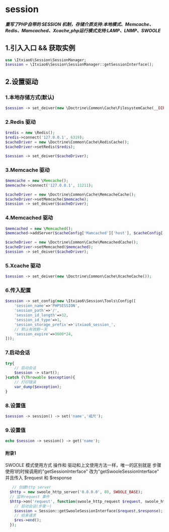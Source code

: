 # session
##### 重写了PHP自带的 SESSION 机制，存储介质支持:本地模式、Memcache、Redis、Mamcached、Xcache,php运行模式支持:LAMP、LNMP、SWOOLE
## 1.引入入口 && 获取实例
```php
use \Itxiao6\Session\SessionManager;
$session = \Itxiao6\Session\SessionManager::getSessionInterface();
```
## 2.设置驱动
### 1.本地存储方式(默认)
```php
$session -> set_deiver(new \Doctrine\Common\Cache\FilesystemCache(__DIR__.DIRECTORY_SEPARATOR.'tmp'.DIRECTORY_SEPARATOR));
```
### 2.Redis 驱动
```php
$redis = new \Redis();
$redis->connect('127.0.0.1', 6319);
$cacheDriver = new \Doctrine\Common\Cache\RedisCache();
$cacheDriver->setRedis($redis);

$session -> set_deiver($cacheDriver);
```
### 3.Memcache 驱动
```php
$memcache = new \Memcache();
$memcache->connect('127.0.0.1', 11211);

$cacheDriver = new \Doctrine\Common\Cache\MemcacheCache();
$cacheDriver->setMemcache($memcache);
$session -> set_deiver($cacheDriver);
```
### 4.Memcached 驱动
```php
$memcached = new \Memcached();
$memcached->addServer($cacheConfig['Mamcached']['host'], $cacheConfig['Mamcached']['port']);

$cacheDriver = new \Doctrine\Common\Cache\MemcachedCache();
$cacheDriver->setMemcached($memcached);
$session -> set_deiver($cacheDriver);
```
### 5.Xcache 驱动
```php
$session -> set_deiver(new \Doctrine\Common\Cache\XcacheCache());
```
### 6.传入配置
```php
$session -> set_config(new \Itxiao6\Session\Tools\Config([
    'session_name'=>'PHPSESSION',
    'session_path'=>'/',
    'session_id_length'=>32,
    'session_id_type'=>1,
    'session_storage_prefix'=>'itxiao6_session_',
    // 默认有效期一天
    'session_expire'=>3600*24,
]));
```
### 7.启动会话
```php
try{
    // 启动会话
    $session -> start();
}catch (\Throwable $exception){
    // 打印错误
    var_dump($exception);
}
```
### 8.设置值
```php
$session -> session() -> set('name','戒尺');
```
### 9.设置值
```php
echo $session -> session() -> get('name');
```
#### 附录1
  SWOOLE 模式使用方式 操作和 驱动和上文使用方法一样，唯一的区别就是 步骤使用1的时候调用的"getSessionInterface" 改为"getSwooleSessionInterface" 并且传入 $request 和 $response
```php
   // 创建http server
  $http = new swoole_http_server('0.0.0.0', 80, SWOOLE_BASE);
  // 监听request 事件
  $http->on('request', function(swoole_http_request $request, swoole_http_response $response){
    // 启动会话(步骤一)
    $session = Session::getSwooleSessionInterface($request,$response);
    // 结束请求
    $res->end();
  });
```

 

